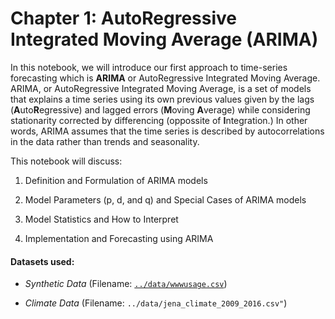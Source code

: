 # Chapter 1: AutoRegressive Integrated Moving Average (ARIMA)

In this notebook, we will introduce our first approach to time-series forecasting which is **ARIMA** or AutoRegressive Integrated Moving Average. ARIMA, or AutoRegressive Integrated Moving Average, is a set of models that explains a time series using its own previous values given by the lags (**A**uto**R**egressive) and lagged errors (**M**oving **A**verage) while considering stationarity corrected by differencing (oppossite of **I**ntegration.) In other words, ARIMA assumes that the time series is described by autocorrelations in the data rather than trends and seasonality.

This notebook will discuss:

1. Definition and Formulation of ARIMA models

2. Model Parameters (p, d, and q) and Special Cases of ARIMA models

3. Model Statistics and How to Interpret

4. Implementation and Forecasting using ARIMA

#### Datasets used:
- *Synthetic Data* (Filename: [`../data/wwwusage.csv`](https://raw.githubusercontent.com/selva86/datasets/master/wwwusage.csv)) 

- *Climate Data* (Filename: `../data/jena_climate_2009_2016.csv"`)
